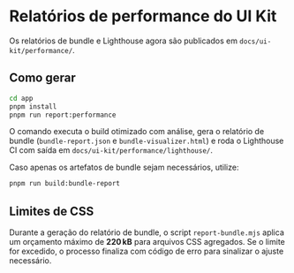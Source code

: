 # Relatórios de performance do UI Kit

Os relatórios de bundle e Lighthouse agora são publicados em `docs/ui-kit/performance/`.

## Como gerar

```bash
cd app
pnpm install
pnpm run report:performance
```

O comando executa o build otimizado com análise, gera o relatório de bundle (`bundle-report.json` e `bundle-visualizer.html`) e roda o Lighthouse CI com saída em `docs/ui-kit/performance/lighthouse/`.

Caso apenas os artefatos de bundle sejam necessários, utilize:

```bash
pnpm run build:bundle-report
```

## Limites de CSS

Durante a geração do relatório de bundle, o script `report-bundle.mjs` aplica um orçamento máximo de **220 kB** para arquivos CSS agregados. Se o limite for excedido, o processo finaliza com código de erro para sinalizar o ajuste necessário.
